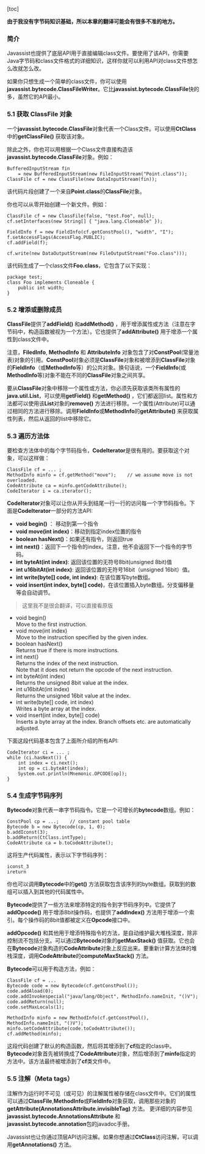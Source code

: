 [toc]

**由于我没有字节码知识基础，所以本章的翻译可能会有很多不准的地方。**    
    

### 简介

Javassist也提供了底层API用于直接编辑class文件。要使用了该API，你需要Java字节码和class文件格式的详细知识，这样你就可以利用API对class文件想怎么改就怎么改。

如果你只想生成一个简单的class文件，你可以使用**javassist.bytecode.ClassFileWriter**。它比**javassist.bytecode.ClassFile**快的多，虽然它的API最小。

### 5.1 获取 ClassFile 对象

一个**javassist.bytecode.ClassFile**对象代表一个Class文件。可以使用**CtClass**中的**getClassFile()** 获取该对象。

除此之外，你也可以用根据一个Class文件直接构造该**javassist.bytecode.ClassFile**对象。例如：

    BufferedInputStream fin
        = new BufferedInputStream(new FileInputStream("Point.class"));
    ClassFile cf = new ClassFile(new DataInputStream(fin));
    
该代码片段创建了一个来自**Point.class**的**ClassFile**对象。

你也可以从零开始创建一个新文件。例如：

    ClassFile cf = new ClassFile(false, "test.Foo", null);
    cf.setInterfaces(new String[] { "java.lang.Cloneable" });
     
    FieldInfo f = new FieldInfo(cf.getConstPool(), "width", "I");
    f.setAccessFlags(AccessFlag.PUBLIC);
    cf.addField(f);
    
    cf.write(new DataOutputStream(new FileOutputStream("Foo.class")));
    
该代码生成了一个class文件**Foo.class**，它包含了以下实现：

    package test;
    class Foo implements Cloneable {
        public int width;
    }
    
### 5.2 增添或删除成员

**ClassFile**提供了**addField()** 和**addMethod()** ，用于增添属性或方法（注意在字节码中，构造函数被视为一个方法）。它也提供了**addAttribute()** 用于增添一个属性到class文件中。

注意，**FiledInfo**, **MethodInfo** 和 **AttributeInfo** 对象包含了对**ConstPool**(常量池表)对象的引用。**ConstPool**对象必须是**ClassFile**对象和被增添到**ClassFile**对象的**FieldInfo**（或**MethodInfo**等）的公共对象。换句话说，一个**FieldInfo**(或**MethodInfo**等)对象不能在不同的**ClassFile**对象之间共享。

要从**ClassFile**对象中移除一个属性或方法，你必须先获取该类所有属性的**java.util.List**，可以使用**getField()** 和**getMethod()** ，它们都返回list。属性和方法都可以使用该**List**对象的**remove()** 方法进行移除。一个属性(Attribute)可以通过相同的方法进行移除。调用**FieldInfo**或**MethodInfo**的**getAttribute()** 来获取属性列表，然后从返回的list中移除它。

### 5.3 遍历方法体

要检查方法体中的每个字节码指令，**CodeIterator**是很有用的。要获取这个对象，可以这样做：

    ClassFile cf = ... ;
    MethodInfo minfo = cf.getMethod("move");    // we assume move is not overloaded.
    CodeAttribute ca = minfo.getCodeAttribute();
    CodeIterator i = ca.iterator();
    
**CodeIterator**对象可以让你从开头到结尾一行一行的访问每一个字节码指令。下面是**CodeIterator**一部分的方法API:

- **void begin()** ： 移动到第一个指令
- **void move(int index)**：移动到指定index位置的指令
- **boolean hasNext()**：如果还有指令，则返回true
- **int next()**：返回下一个指令的index。注意，他不会返回下一个指令的字节码。
- **int byteAt(int index)**: 返回该位置的无符号8bit(unsigned 8bit)值
- **int u16bitAt(int index)**: 返回该位置的无符号16bit（unsigned 16bit）值。
- **int write(byte[] code, int index)**: 在该位置写byte数组。
- **void insert(int index, byte[] code)**，在该位置插入byte数组。分支偏移量等会自动调节。

> 这里我不是很会翻译，可以直接看原版
- void begin()
<br>Move to the first instruction.
- void move(int index)
<br>Move to the instruction specified by the given index.
- boolean hasNext()
<br>Returns true if there is more instructions.
- int next()
<br>Returns the index of the next instruction.
<br>Note that it does not return the opcode of the next instruction.
- int byteAt(int index)
<br>Returns the unsigned 8bit value at the index.
- int u16bitAt(int index)
<br>Returns the unsigned 16bit value at the index.
- int write(byte[] code, int index)
<br>Writes a byte array at the index.
- void insert(int index, byte[] code)
<br>Inserts a byte array at the index. Branch offsets etc. are automatically adjusted.

下面这段代码基本包含了上面所介绍的所有API:

    CodeIterator ci = ... ;
    while (ci.hasNext()) {
        int index = ci.next();
        int op = ci.byteAt(index);
        System.out.println(Mnemonic.OPCODE[op]);
    }
    
### 5.4 生成字节码序列

**Bytecode**对象代表一串字节码指令。它是一个可增长的**bytecode**数组。例如：

    ConstPool cp = ...;    // constant pool table
    Bytecode b = new Bytecode(cp, 1, 0);
    b.addIconst(3);
    b.addReturn(CtClass.intType);
    CodeAttribute ca = b.toCodeAttribute();
    
这将生产代码属性，表示以下字节码序列：

    iconst_3
    ireturn
    
你也可以调用**Bytecode**中的**get()** 方法获取包含该序列的byte数组。获取到的数组可以插入到其他的代码属性中。

**Bytecode**提供了一些方法来增添特定的指令到字节码序列中。它提供了**addOpcode()** 用于增添8bit操作码，也提供了**addIndex()** 方法用于增添一个索引。每个操作码的8bit值都被定义在**Opcode**接口中。

**addOpcode()** 和其他用于增添特殊指令的方法，是自动维护最大堆栈深度，除非控制流不包括分支。可以通过**Bytecode**对象的**getMaxStack()** 值获取。它也会在**Bytecode**对象构造的**CodeAttribute**对象上反应出来。要重新计算方法体的堆栈深度，调用**CodeAttribute**的**computeMaxStack()** 方法。

**Bytecode**可以用于构造方法，例如：

    ClassFile cf = ...
    Bytecode code = new Bytecode(cf.getConstPool());
    code.addAload(0);
    code.addInvokespecial("java/lang/Object", MethodInfo.nameInit, "()V");
    code.addReturn(null);
    code.setMaxLocals(1);
    
    MethodInfo minfo = new MethodInfo(cf.getConstPool(), MethodInfo.nameInit, "()V");
    minfo.setCodeAttribute(code.toCodeAttribute());
    cf.addMethod(minfo);
    
这段代码创建了默认的构造函数，然后将其增添到了**cf**指定的class中。**Bytecode**对象首先被转换成了**CodeAttribute**对象，然后增添到了**minfo**指定的方法中。该方法最终被增添到了**cf**类文件中。

### 5.5 注解（Meta tags）

注解作为运行时不可见（或可见）的注解属性被存储在class文件中。它们的属性可以通过**ClassFile**,**MethodInfo**或**FieldInfo**对象获取，调用那些对象的**getAttribute(AnnotationsAttribute.invisibleTag)** 方法。 更详细的内容参见**javassist.bytecode.AnnotationsAttribute** 和**javassist.bytecode.annotation**包的javadoc手册。

Javassist也让你通过顶层API访问注解。如果你想通过**CtClass**访问注解，可以调用**getAnnotations()** 方法。